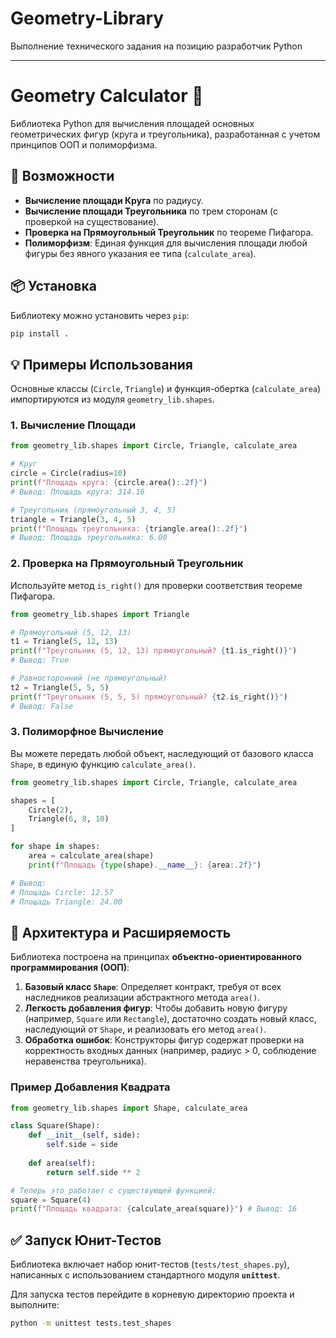 # Geometry-Library
Выполнение технического задания на позицию разработчик Python

-----

# Geometry Calculator 📐

Библиотека Python для вычисления площадей основных геометрических фигур (круга и треугольника), разработанная с учетом принципов ООП и полиморфизма.

## 🚀 Возможности

  * **Вычисление площади Круга** по радиусу.
  * **Вычисление площади Треугольника** по трем сторонам (с проверкой на существование).
  * **Проверка на Прямоугольный Треугольник** по теореме Пифагора.
  * **Полиморфизм**: Единая функция для вычисления площади любой фигуры без явного указания ее типа (`calculate_area`).

## 📦 Установка

Библиотеку можно установить через `pip`:

```bash
pip install .
```


## 💡 Примеры Использования

Основные классы (`Circle`, `Triangle`) и функция-обертка (`calculate_area`) импортируются из модуля `geometry_lib.shapes`.

### 1\. Вычисление Площади

```python
from geometry_lib.shapes import Circle, Triangle, calculate_area

# Круг
circle = Circle(radius=10)
print(f"Площадь круга: {circle.area():.2f}") 
# Вывод: Площадь круга: 314.16

# Треугольник (прямоугольный 3, 4, 5)
triangle = Triangle(3, 4, 5)
print(f"Площадь треугольника: {triangle.area():.2f}")
# Вывод: Площадь треугольника: 6.00
```

### 2\. Проверка на Прямоугольный Треугольник

Используйте метод `is_right()` для проверки соответствия теореме Пифагора.

```python
from geometry_lib.shapes import Triangle

# Прямоугольный (5, 12, 13)
t1 = Triangle(5, 12, 13)
print(f"Треугольник (5, 12, 13) прямоугольный? {t1.is_right()}") 
# Вывод: True

# Равносторонний (не прямоугольный)
t2 = Triangle(5, 5, 5)
print(f"Треугольник (5, 5, 5) прямоугольный? {t2.is_right()}")
# Вывод: False
```

### 3\. Полиморфное Вычисление

Вы можете передать любой объект, наследующий от базового класса `Shape`, в единую функцию `calculate_area()`.

```python
from geometry_lib.shapes import Circle, Triangle, calculate_area

shapes = [
    Circle(2),
    Triangle(6, 8, 10)
]

for shape in shapes:
    area = calculate_area(shape)
    print(f"Площадь {type(shape).__name__}: {area:.2f}")

# Вывод:
# Площадь Circle: 12.57
# Площадь Triangle: 24.00
```

## 📐 Архитектура и Расширяемость

Библиотека построена на принципах **объектно-ориентированного программирования (ООП)**:

1.  **Базовый класс `Shape`**: Определяет контракт, требуя от всех наследников реализации абстрактного метода `area()`.
2.  **Легкость добавления фигур**: Чтобы добавить новую фигуру (например, `Square` или `Rectangle`), достаточно создать новый класс, наследующий от `Shape`, и реализовать его метод `area()`.
3.  **Обработка ошибок**: Конструкторы фигур содержат проверки на корректность входных данных (например, радиус \> 0, соблюдение неравенства треугольника).

### Пример Добавления Квадрата

```python
from geometry_lib.shapes import Shape, calculate_area

class Square(Shape):
    def __init__(self, side):
        self.side = side
    
    def area(self):
        return self.side ** 2

# Теперь это работает с существующей функцией:
square = Square(4)
print(f"Площадь квадрата: {calculate_area(square)}") # Вывод: 16
```

## ✅ Запуск Юнит-Тестов

Библиотека включает набор юнит-тестов (`tests/test_shapes.py`), написанных с использованием стандартного модуля **`unittest`**.

Для запуска тестов перейдите в корневую директорию проекта и выполните:

```bash
python -m unittest tests.test_shapes
```